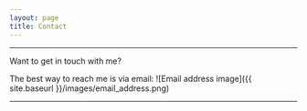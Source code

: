 ```yaml
---
layout: page
title: Contact
---
```


<hr />

Want to get in touch with me?

The best way to reach me is via email:
![Email address image]({{ site.baseurl }}/images/email_address.png)

<hr />
